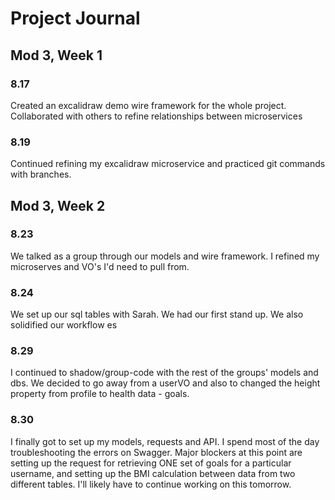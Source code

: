 # Project Journal

## Mod 3, Week 1

### 8.17
Created an excalidraw demo wire framework for the whole project. Collaborated with others to refine relationships between microservices 

### 8.19
Continued refining my excalidraw microservice and practiced git commands with branches. 

## Mod 3, Week 2

### 8.23
We talked as a group through our models and wire framework. I refined my microserves and VO's I'd need to pull from. 

### 8.24
We set up our sql tables with Sarah. We had our first stand up. We also solidified our workflow es

### 8.29
I continued to shadow/group-code with the rest of the groups' models and dbs. We decided to go away from a userVO and also to changed the height property from profile to health data - goals. 

### 8.30
I finally got to set up my models, requests and API. I spend most of the day troubleshooting the errors on Swagger. Major blockers at this point are setting up the request for retrieving ONE set of goals for a particular username, and setting up the BMI calculation between data from two different tables. I'll likely have to continue working on this tomorrow. 
